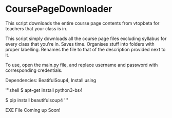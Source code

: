 # CoursePageDownloader
This script downloads the entire course page contents from vtopbeta for teachers that your class is in.




This script simply downloads all the course page files excluding syllabus for every class that you're in. Saves time. Organises stuff into folders with proper labelling. Renames the file to that of the description provided next to it. 



To use, open the main.py file, and replace username and password with corresponding credentials.


Dependencies:
BeatifulSoup4, Install using 


'''shell
$ apt-get install python3-bs4

$ pip install beautifulsoup4
'''


EXE File Coming up Soon!
